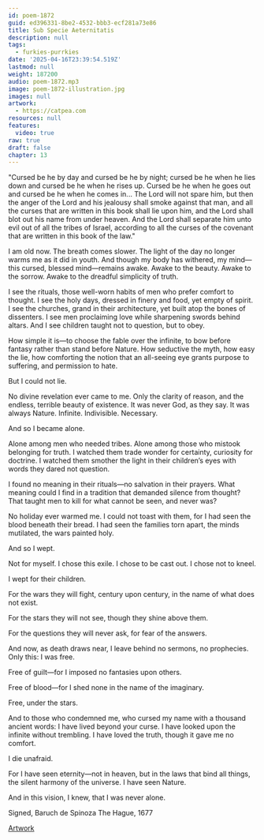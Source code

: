 ```yaml
---
id: poem-1872
guid: ed396331-8be2-4532-bbb3-ecf281a73e86
title: Sub Specie Aeternitatis
description: null
tags:
  - furkies-purrkies
date: '2025-04-16T23:39:54.519Z'
lastmod: null
weight: 187200
audio: poem-1872.mp3
image: poem-1872-illustration.jpg
images: null
artwork:
  - https://catpea.com
resources: null
features:
  video: true
raw: true
draft: false
chapter: 13
---
```


"Cursed be he by day and cursed be he by night; cursed be he when he lies down and cursed be he when he rises up. Cursed be he when he goes out and cursed be he when he comes in... The Lord will not spare him, but then the anger of the Lord and his jealousy shall smoke against that man, and all the curses that are written in this book shall lie upon him, and the Lord shall blot out his name from under heaven. And the Lord shall separate him unto evil out of all the tribes of Israel, according to all the curses of the covenant that are written in this book of the law."

I am old now. The breath comes slower. The light of the day no longer warms me as it did in youth. And though my body has withered, my mind—this cursed, blessed mind—remains awake. Awake to the beauty. Awake to the sorrow. Awake to the dreadful simplicity of truth.

I see the rituals, those well-worn habits of men who prefer comfort to thought. I see the holy days, dressed in finery and food, yet empty of spirit. I see the churches, grand in their architecture, yet built atop the bones of dissenters. I see men proclaiming love while sharpening swords behind altars. And I see children taught not to question, but to obey.

How simple it is—to choose the fable over the infinite, to bow before fantasy rather than stand before Nature. How seductive the myth, how easy the lie, how comforting the notion that an all-seeing eye grants purpose to suffering, and permission to hate.

But I could not lie.

No divine revelation ever came to me. Only the clarity of reason, and the endless, terrible beauty of existence. It was never God, as they say. It was always Nature. Infinite. Indivisible. Necessary.

And so I became alone.

Alone among men who needed tribes. Alone among those who mistook belonging for truth. I watched them trade wonder for certainty, curiosity for doctrine. I watched them smother the light in their children’s eyes with words they dared not question.

I found no meaning in their rituals—no salvation in their prayers. What meaning could I find in a tradition that demanded silence from thought? That taught men to kill for what cannot be seen, and never was?

No holiday ever warmed me. I could not toast with them, for I had seen the blood beneath their bread. I had seen the families torn apart, the minds mutilated, the wars painted holy.

And so I wept.

Not for myself. I chose this exile. I chose to be cast out. I chose not to kneel.

I wept for their children.

For the wars they will fight, century upon century, in the name of what does not exist.

For the stars they will not see, though they shine above them.

For the questions they will never ask, for fear of the answers.

And now, as death draws near, I leave behind no sermons, no prophecies. Only this: I was free.

Free of guilt—for I imposed no fantasies upon others.

Free of blood—for I shed none in the name of the imaginary.

Free, under the stars.

And to those who condemned me, who cursed my name with a thousand ancient words: I have lived beyond your curse. I have looked upon the infinite without trembling. I have loved the truth, though it gave me no comfort.

I die unafraid.

For I have seen eternity—not in heaven, but in the laws that bind all things, the silent harmony of the universe. I have seen Nature.

And in this vision, I knew, that I was never alone.

Signed,
Baruch de Spinoza
The Hague, 1677

[Artwork]

[Artwork]: https://en.wikipedia.org/wiki/View_of_Haarlem_with_Bleaching_Fields
